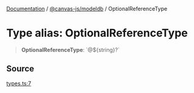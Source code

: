 [Documentation](../../../index.md) / [@canvas-js/modeldb](../index.md) / OptionalReferenceType

# Type alias: OptionalReferenceType

> **OptionalReferenceType**: \`@${string}?\`

## Source

[types.ts:7](https://github.com/canvasxyz/canvas/blob/4c6b729f/packages/modeldb/src/types.ts#L7)
